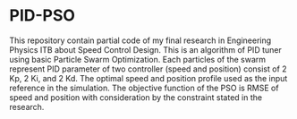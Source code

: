 # PID-PSO

This repository contain partial code of my final research in Engineering Physics ITB about Speed Control Design. This is an algorithm of PID tuner using basic Particle Swarm Optimization. Each particles of the swarm represent PID parameter of two controller (speed and position) consist of 2 Kp, 2 Ki, and 2 Kd. The optimal speed and position profile used as the input reference in the simulation. The objective function of the PSO is RMSE of speed and position with consideration by the constraint stated in the research. 
